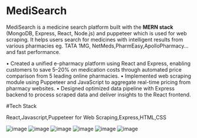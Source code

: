 # MediSearch

MediSearch is a medicine search platform built with the **MERN stack** (MongoDB, Express, React, Node.js) and puppeteer which is used for web scraping. 
It helps users search for medicines with intelligent results from various pharmacies eg. TATA 1MG, NetMeds,PharmEasy,ApolloPharmacy...
and fast performance.

• Created a unified e-pharmacy platform using React and Express, enabling customers to save 5–20% on medication costs
through automated price comparison from 5 leading online pharmacies.
• Implemented web scraping module using Puppeteer and JavaScript to aggregate real-time pricing from pharmacy websites.
• Designed optimized data pipeline with Express backend to process scraped data and deliver insights to the React frontend.

#Tech Stack

React,Javascript,Puppeteer for Web Scraping,Express,HTML,CSS

![image](https://github.com/user-attachments/assets/094446f4-ba8d-44a4-887e-15997f2973cd)
![image](https://github.com/user-attachments/assets/d7de7708-343e-4a0c-b9eb-519743230b89)
![image](https://github.com/user-attachments/assets/e734c24c-6ed8-4d6a-a922-84400ca6820e)
![image](https://github.com/user-attachments/assets/1f75185f-6496-42bc-b6bd-3363450718b9)
![image](https://github.com/user-attachments/assets/9da4104d-8135-4e27-a4f7-f22eae473546)
![image](https://github.com/user-attachments/assets/9c2e0949-5266-4011-9f94-2be8b9013eab)



